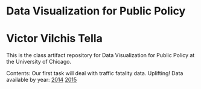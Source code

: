 # Data Visualization for Public Policy
# Victor Vilchis Tella

This is the class artifact repository for Data Visualization for Public Policy at the University of Chicago.

Contents:
Our first task will deal with traffic fatality data. Uplifting!
Data available by year: 
[2014](ftp://ftp.nhtsa.dot.gov/FARS/2014/National/)
[2015](ftp://ftp.nhtsa.dot.gov/FARS/2015/National/)



